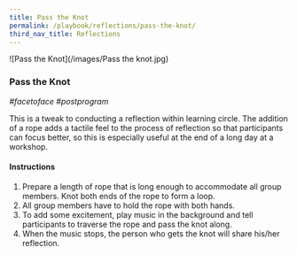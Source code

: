 ```yaml
---
title: Pass the Knot
permalink: /playbook/reflections/pass-the-knot/
third_nav_title: Reflections
---
```

![Pass the Knot](/images/Pass the knot.jpg)

### Pass the Knot
*#facetoface #postprogram*

This is a tweak to conducting a reflection within learning circle. The addition of a rope adds a tactile feel to the process of reflection so that participants can focus better, so this is especially useful at the end of a long day at a workshop.

#### Instructions  
1. Prepare a length of rope that is long enough to accommodate all group members. Knot both ends of the rope to form a loop.   
2. All group members have to hold the rope with both hands.  
3. To add some excitement, play music in the background and tell participants to traverse the rope and pass the knot along.  
4. When the music stops, the person who gets the knot will share his/her reflection. 
